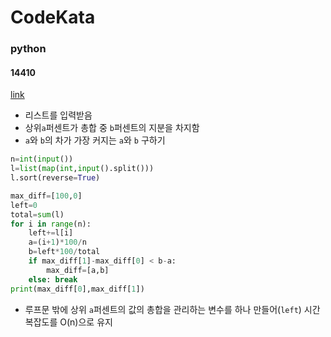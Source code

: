 # CodeKata
### python
#### 14410
[link](https://www.acmicpc.net/problem/14410)

- 리스트를 입력받음
- 상위`a`퍼센트가 총합 중 `b`퍼센트의 지분을 차지함
- `a`와 `b`의 차가 가장 커지는 `a`와 `b` 구하기
```python
n=int(input())
l=list(map(int,input().split()))
l.sort(reverse=True)

max_diff=[100,0]
left=0
total=sum(l)
for i in range(n):
    left+=l[i]
    a=(i+1)*100/n
    b=left*100/total
    if max_diff[1]-max_diff[0] < b-a:
        max_diff=[a,b]
    else: break
print(max_diff[0],max_diff[1])
```
- 루프문 밖에 상위 `a`퍼센트의 값의 총합을 관리하는 변수를 하나 만들어(`left`) 시간복잡도를 O(n)으로 유지
